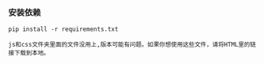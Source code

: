 

### 安装依赖
```
pip install -r requirements.txt
```

``` 
js和css文件夹里面的文件没用上,版本可能有问题。如果你想使用这些文件，请将HTML里的链接下载到本地。
```
``` api.py的数据库的API和数据不分享
```

